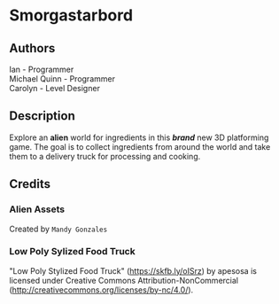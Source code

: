 # Smorgastarbord

## Authors
Ian - Programmer <br />
Michael Quinn - Programmer <br />
Carolyn - Level Designer

## Description
Explore an **alien** world for ingredients in this ***brand*** new 3D platforming game. The goal is to collect ingredients from around the world and take them to a delivery truck for processing and cooking.

## Credits
### Alien Assets
Created by `Mandy Gonzales`

### Low Poly Sylized Food Truck
"Low Poly Stylized Food Truck" (https://skfb.ly/oISrz) by apesosa is licensed under Creative Commons Attribution-NonCommercial (http://creativecommons.org/licenses/by-nc/4.0/).